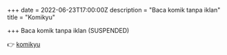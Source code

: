 +++
date = 2022-06-23T17:00:00Z
description = "Baca komik tanpa iklan"
title = "Komikyu"

+++
Baca komik tanpa iklan (SUSPENDED)

👉 [komikyu](https://santoryu.netlify.app)